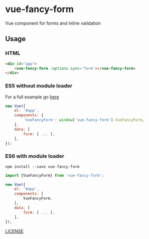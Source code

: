 # vue-fancy-form
Vue component for forms and inline validation


## Usage

### HTML
```html
<div id="app">
    <vue-fancy-form :options.sync='form'></vue-fancy-form>
</div>
```

### ES5 without module loader
For a full example go [here](./example/es5)

```javascript
new Vue({
    el: '#app',
    components: {
        'VueFancyForm': window['vue-fancy-form'].VueFancyForm,
    },
    data: [
        form: [ ... ],
    ],
});
```

### ES6 with module loader
`npm install --save vue-fancy-form`

```javascript
import {VueFancyForm} from 'vue-fancy-form';

new Vue({
    el: '#app',
    components: [
        VueFancyForm,
    ],
    data: [
        form: [ ... ],
    ],
});
```


[LICENSE](./LICENSE)
